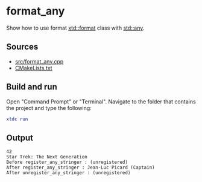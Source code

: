 # format_any

Show how to use format [xtd::format](https://gammasoft71.github.io/xtd/reference_guides/latest/_format_page.html) class with [std::any](https://en.cppreference.com/w/cpp/utility/any).

## Sources

* [src/format_any.cpp](src/format_any.cpp)
* [CMakeLists.txt](CMakeLists.txt)

## Build and run

Open "Command Prompt" or "Terminal". Navigate to the folder that contains the project and type the following:

```cmake
xtdc run
```

## Output

```
42
Star Trek: The Next Generation
Before register_any_stringer : (unregistered)
After register_any_stringer : Jean-Luc Picard (Captain)
After unregister_any_stringer : (unregistered)
```

